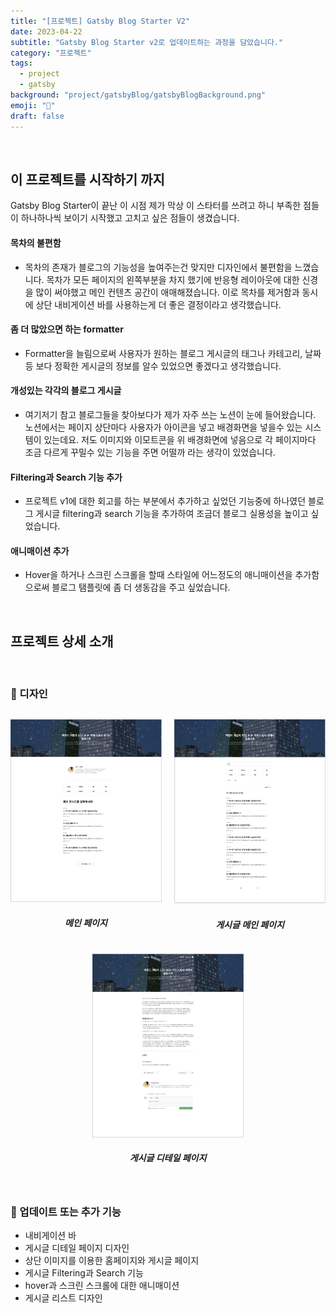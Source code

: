 ```yaml
---
title: "[프로젝트] Gatsby Blog Starter V2"
date: 2023-04-22
subtitle: "Gatsby Blog Starter v2로 업데이트하는 과정을 담았습니다."
category: "프로젝트"
tags:
  - project
  - gatsby
background: "project/gatsbyBlog/gatsbyBlogBackground.png"
emoji: "🔖"
draft: false
---
```


</br>

## 이 프로젝트를 시작하기 까지

Gatsby Blog Starter이 끝난 이 시점 제가 막상 이 스타터를 쓰려고 하니 부족한 점들이 하나하나씩 보이기 시작했고 고치고 싶은 점들이 생겼습니다.

#### 목차의 불편함

- 목차의 존재가 블로그의 기능성을 높여주는건 맞지만 디자인에서 불편함을 느꼈습니다. 목차가 모든 페이지의 왼쪽부분을 차지 했기에 반응형 레이아웃에 대한 신경을 많이 써야했고 메인 컨텐츠 공간이 애매해졌습니다. 이로 목차를 제거함과 동시에 상단 내비게이션 바를 사용하는게 더 좋은 결정이라고 생각했습니다.

#### 좀 더 많았으면 하는 formatter

- Formatter을 늘림으로써 사용자가 원하는 블로그 게시글의 태그나 카테고리, 날짜등 보다 정확한 게시글의 정보를 알수 있었으면 좋겠다고 생각했습니다.

#### 개성있는 각각의 블로그 게시글

- 여기저기 참고 블로그들을 찾아보다가 제가 자주 쓰는 노션이 눈에 들어왔습니다. 노션에서는 페이지 상단마다 사용자가 아이콘을 넣고 배경화면을 넣을수 있는 시스템이 있는데요. 저도 이미지와 이모트콘을 위 배경화면에 넣음으로 각 페이지마다 조금 다르게 꾸밀수 있는 기능을 주면 어떨까 라는 생각이 있었습니다.

#### Filtering과 Search 기능 추가

- 프로젝트 v1에 대한 회고를 하는 부분에서 추가하고 싶었던 기능중에 하나였던 블로그 게시글 filtering과 search 기능을 추가하여 조금더 블로그 실용성을 높이고 싶었습니다.

#### 애니매이션 추가

- Hover을 하거나 스크린 스크롤을 할때 스타일에 어느정도의 애니매이션을 추가함으로써 블로그 탬플릿에 좀 더 생동감을 주고 싶었습니다.

</br>

## 프로젝트 상세 소개

<br/>

### 🎨 디자인

<div style="position:relative; width:100%; margin:auto; text-align:center;">

<div style="float:left; width:48%; margin:auto; text-align:center;">

![gatsbyBlogDesignI](../../assets/images/project/gatsbyBlog/gatsbyBlogV2DesignI.jpg)

##### 메인 페이지

</div>

<div style="float:right; width:48%; margin:auto; text-align:center;">

![gatsbyBlogDesignI](../../assets/images/project/gatsbyBlog/gatsbyBlogV2DesignII.jpg)

##### 게시글 메인 페이지

</div>

</div>

<div style="float:left; width:100%; margin:auto; text-align:center;">

<div style="width:48%; margin:auto; text-align:center;">

![gatsbyBlogDesignI](../../assets/images/project/gatsbyBlog/gatsbyBlogV2DesignIII.jpg)

##### 게시글 디테일 페이지

</div>

</div>

<div style="float:left; width:100%; margin:auto;">

<br/>

### 🚩 업데이트 또는 추가 기능

- 내비게이션 바
- 게시글 디테일 페이지 디자인
- 상단 이미지를 이용한 홈페이지와 게시글 페이지
- 게시글 Filtering과 Search 기능
- hover과 스크린 스크롤에 대한 애니매이션
- 게시글 리스트 디자인

</div>
